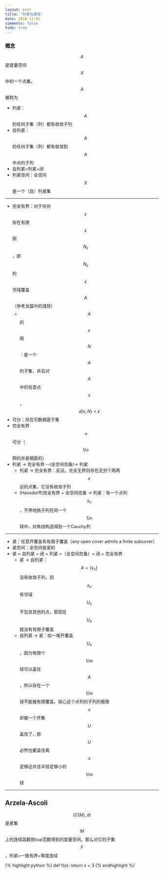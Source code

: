 ```yaml
---
layout: post
title: "列紧与紧性"
date: 2018-11-01
comments: false
hide: true
---
```


### 概念

$$A$$是度量空间$$X$$中的一个点集。$$A$$被称为

* 列紧：$$A$$的任何子集（列）都有收敛子列
* 自列紧：$$A$$的任何子集（列）都有收敛到$$A$$中点的子列
* 自列紧=列紧+闭
* 列紧空间：全空间$$X$$是一个（自）列紧集

---

* 完全有界：对于任何$$\epsilon$$存在有限$$\epsilon$$网$$N_\epsilon$$，即$$N_\epsilon$$的$$\epsilon$$邻域覆盖$$A$$（参考龙猫中的煤球）
	* $$A$$的$$\epsilon$$网$$N$$：是一个$$A$$的子集，并且对$$A$$中的任意点$$x$$，$$d(x, N) < \epsilon$$
* 可分：存在可数稠密子集
* 完全有界$$\to$$可分（$$1/n$$网的并是稠密的）
* 列紧 -> 完全有界 --(全空间完备)-> 列紧
	* 列紧 -> 完全有界：反证。完全无界则存在无穷个两两$$\epsilon$$远的点集，它没有收敛子列
	* (Hausdorff)完全有界 + 全空间完备 -> 列紧：有一个点列$$x_n$$，不停地挑子列在同一个$$1/n$$球中，对角线构造得到一个Cauchy列

---

* 紧：任意开覆盖有有限子覆盖（any open cover admits a finite subcover）
* 紧空间：全空间是紧的
* 紧 = 自列紧 = 闭 + 列紧 =（全空间完备）= 闭 + 完全有界
	* 紧 -> 自列紧：$$A=\{x_n\}$$没有收敛子列，则$$x_n$$有邻域$$U_n$$不包含其他的点，那现在$$U_n$$就没有有限子覆盖
	* 自列紧 -> 紧：给一堆开覆盖$$U_n$$，因为有限个$$1/m$$球可以盖住$$A$$，所以存在一个$$1/m$$球不能被有限覆盖，球心这个点列的子列的极限$$x$$却被一个开集$$U$$盖住了，那$$U$$必然也要盖住离$$x$$足够近并且半径足够小的$$1/m$$球

---

## Arzela-Ascoli
$$(C(M), d)$$是紧集$$M$$上的连续函数按sup范数得到的度量空间。那么对它的子集$$F$$，列紧=一致有界+等度连续

{% highlight python %}
def f(x):
	return x + 3 
{% endhighlight %}
